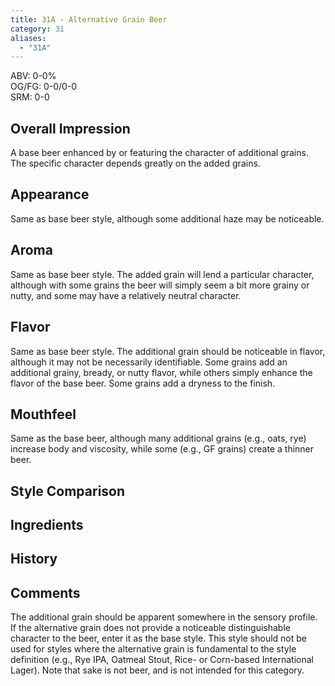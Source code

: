 ```yaml
---
title: 31A - Alternative Grain Beer
category: 31
aliases: 
  - "31A"
---
```


ABV: 0-0%  
OG/FG: 0-0/0-0  
SRM: 0-0  

## Overall Impression
A base beer enhanced by or featuring the character of additional grains. The specific character depends greatly on the added grains.

## Appearance
Same as base beer style, although some additional haze may be noticeable.

## Aroma
Same as base beer style. The added grain will lend a particular character, although with some grains the beer will simply seem a bit more grainy or nutty, and some may have a relatively neutral character.

## Flavor
Same as base beer style. The additional grain should be noticeable in flavor, although it may not be necessarily identifiable. Some grains add an additional grainy, bready, or nutty flavor, while others simply enhance the flavor of the base beer. Some grains add a dryness to the finish.

## Mouthfeel
Same as the base beer, although many additional grains (e.g., oats, rye) increase body and viscosity, while some (e.g., GF grains) create a thinner beer.

## Style Comparison


## Ingredients


## History


## Comments
The additional grain should be apparent somewhere in the sensory profile. If the alternative grain does not provide a noticeable distinguishable character to the beer, enter it as the base style. This style should not be used for styles where the alternative grain is fundamental to the style definition (e.g., Rye IPA, Oatmeal Stout, Rice- or Corn-based International Lager). Note that sake is not beer, and is not intended for this category.